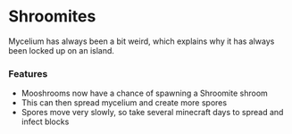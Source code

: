 # Shroomites<!--$headerTitle--><!--$pmc:delete-->

Mycelium has always been a bit weird, which explains why it has always been locked up on an island.<!--$pmc:headerSize-->

### Features
- Mooshrooms now have a chance of spawning a Shroomite shroom
- This can then spread mycelium and create more spores
- Spores move very slowly, so take several minecraft days to spread and infect blocks
